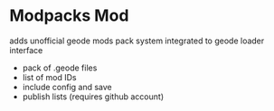 # Modpacks Mod

adds unofficial geode mods pack system integrated to geode loader interface

- pack of .geode files
- list of mod IDs
- include config and save
- publish lists (requires github account)